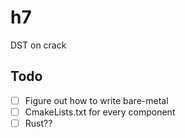 # h7

DST on crack

## Todo

* [ ] Figure out how to write bare-metal
* [ ] CmakeLists.txt for every component
* [ ] Rust??
